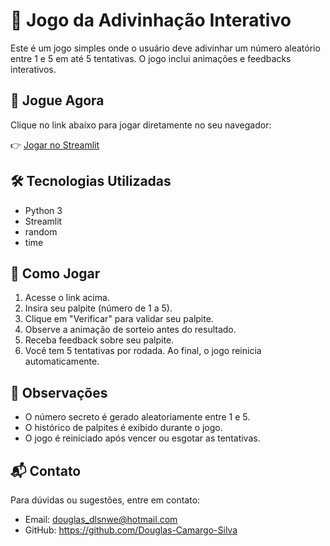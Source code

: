 # 🎯 Jogo da Adivinhação Interativo

Este é um jogo simples onde o usuário deve adivinhar um número aleatório entre 1 e 5 em até 5 tentativas. O jogo inclui animações e feedbacks interativos.

## 🚀 Jogue Agora

Clique no link abaixo para jogar diretamente no seu navegador:

👉 [Jogar no Streamlit](https://seu-usuario-jogo-adivinhacao.streamlit.app)

## 🛠️ Tecnologias Utilizadas

- Python 3
- Streamlit
- random
- time

## 📄 Como Jogar

1. Acesse o link acima.
2. Insira seu palpite (número de 1 a 5).
3. Clique em "Verificar" para validar seu palpite.
4. Observe a animação de sorteio antes do resultado.
5. Receba feedback sobre seu palpite.
6. Você tem 5 tentativas por rodada. Ao final, o jogo reinicia automaticamente.

## 📌 Observações

- O número secreto é gerado aleatoriamente entre 1 e 5.
- O histórico de palpites é exibido durante o jogo.
- O jogo é reiniciado após vencer ou esgotar as tentativas.

## 📬 Contato

Para dúvidas ou sugestões, entre em contato:

- Email: douglas_dlsnwe@hotmail.com
- GitHub: https://github.com/Douglas-Camargo-Silva

